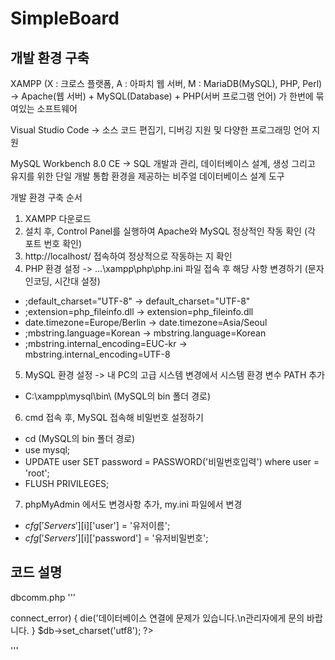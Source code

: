 # SimpleBoard

## 개발 환경 구축
XAMPP (X : 크로스 플랫폼, A : 아파치 웹 서버, M : MariaDB(MySQL), PHP, Perl)
-> Apache(웹 서버) + MySQL(Database) + PHP(서버 프로그램 언어) 가 한번에 묶여있는 소프트웨어

Visual Studio Code 
-> 소스 코드 편집기, 디버깅 지원 및 다양한 프로그래밍 언어 지원 

MySQL Workbench 8.0 CE
-> SQL 개발과 관리, 데이터베이스 설계, 생성 그리고 유지를 위한 단일 개발 통합 환경을 제공하는 비주얼 데이터베이스 설계 도구

개발 환경 구축 순서
1. XAMPP 다운로드 
2. 설치 후, Control Panel를 실행하여 Apache와 MySQL 정상적인 작동 확인 (각 포트 번호 확인)
3. http://localhost/ 접속하여 정상적으로 작동하는 지 확인
4. PHP 환경 설정 -> ...\xampp\php\php.ini 파일 접속 후 해당 사항 변경하기 (문자 인코딩, 시간대 설정)

- ;default_charset="UTF-8" -> default_charset="UTF-8"
- ;extension=php_fileinfo.dll -> extension=php_fileinfo.dll
- date.timezone=Europe/Berlin -> date.timezone=Asia/Seoul
- ;mbstring.language=Korean -> mbstring.language=Korean
- ;mbstring.internal_encoding=EUC-kr -> mbstring.internal_encoding=UTF-8

5. MySQL 환경 설정 -> 내 PC의 고급 시스템 변경에서 시스템 환경 변수 PATH 추가

- C:\xampp\mysql\bin\ (MySQL의 bin 폴더 경로)

6. cmd 접속 후, MySQL 접속해 비밀번호 설정하기

- cd (MySQL의 bin 폴더 경로)
- use mysql;
- UPDATE user SET password = PASSWORD('비밀번호입력') where user = 'root';
- FLUSH PRIVILEGES;

7. phpMyAdmin 에서도 변경사항 추가, my.ini 파일에서 변경

- $cfg['Servers'][$i]['user'] = '유저이름';
- $cfg['Servers'][$i]['password'] = '유저비밀번호';

## 코드 설명
dbcomm.php
'''
<?php
	$db = new mysqli('localhost', 'root', 'mylee1', 'testdb');
	if($db->connect_error) {
	die('데이터베이스 연결에 문제가 있습니다.\n관리자에게 문의 바랍니다.
	}
	$db->set_charset('utf8');
?>
'''



